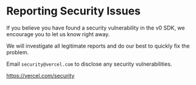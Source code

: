 # Reporting Security Issues

If you believe you have found a security vulnerability in the v0 SDK, we encourage you to let us know right away.

We will investigate all legitimate reports and do our best to quickly fix the problem.

Email `security@vercel.com` to disclose any security vulnerabilities.

https://vercel.com/security
